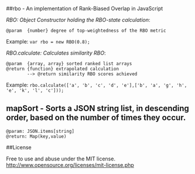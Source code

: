##rbo - An implementation of Rank-Biased Overlap in JavaScript

_RBO: Object Constructor holding the RBO-state calculation_:
```
@param  {number} degree of top-weightedness of the RBO metric
```
Example: `var rbo = new RBO(0.8);`

_RBO.calculate: Calculates similarity RBO_:
```
@param  {array, array} sorted ranked list arrays
@return {function} extrapolated calculation
 		--> @return similarity RBO scores achieved
```
Example: `rbo.calculate(['a', 'b', 'c', 'd', 'e'],['b', 'a', 'g', 'h', 'e', 'k', 'l', 'c']));`

## mapSort - Sorts a JSON string list, in descending order, based on the number of times they occur.
```
@param: JSON.items[string]
@return: Map(key,value)
```

##License

Free to use and abuse under the MIT license.
http://www.opensource.org/licenses/mit-license.php
